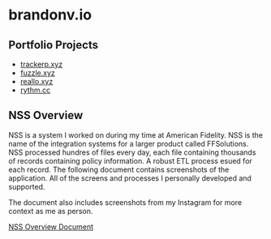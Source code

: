 # brandonv.io

## Portfolio Projects

- [trackerp.xyz](#trackerp)
- [fuzzle.xyz](#fuzzlexyz)
- [reallo.xyz](#realloxyz)
- [rythm.cc](#rythmcc)

## NSS Overview

NSS is a system I worked on during my time at American Fidelity. NSS is the name of the integration systems for a larger product called FFSolutions. NSS processed hundres of files every day, each file containing thousands of records containing policy information. A robust ETL process esued for each record. The following document contains screenshots of the application. All of the screens and processes I personally developed and supported.

The document also includes screenshots from my Instagram for more context as me as person.

[NSS Overview Document](https://raw.githubusercontent.com/brandonvio/brandonvio/master/documents/NSS-Overview.pdf)

<!-- ## Certifications

### AWS

### Microsoft

### Udemy

### Linux Academy -->
